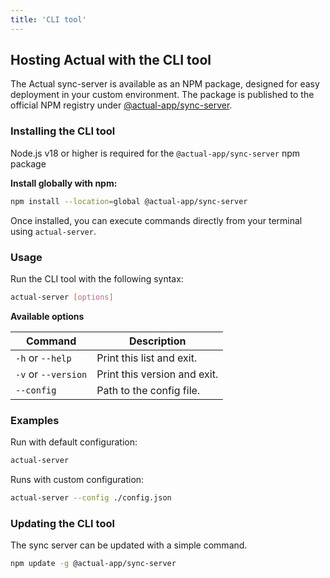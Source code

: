 ```yaml
---
title: 'CLI tool'
---
```


## Hosting Actual with the CLI tool

The Actual sync-server is available as an NPM package, designed for easy deployment in your custom environment. The package is published to the official NPM registry under [@actual-app/sync-server](https://www.npmjs.com/package/@actual-app/sync-server).

### Installing the CLI tool

Node.js v18 or higher is required for the `@actual-app/sync-server` npm package

**Install globally with npm:**

```bash
npm install --location=global @actual-app/sync-server
```

Once installed, you can execute commands directly from your terminal using `actual-server`.

### Usage

Run the CLI tool with the following syntax:

```bash
actual-server [options]
```

**Available options**

| Command             | Description                  |
| ------------------- | ---------------------------- |
| `-h` or `--help`    | Print this list and exit.    |
| `-v` or `--version` | Print this version and exit. |
| `--config`          | Path to the config file.     |

### Examples

Run with default configuration:

```bash
actual-server
```

Runs with custom configuration:

```bash
actual-server --config ./config.json
```

### Updating the CLI tool

The sync server can be updated with a simple command.

```bash
npm update -g @actual-app/sync-server
```
